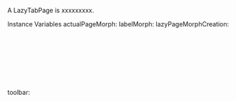 A LazyTabPage is xxxxxxxxx.Instance Variables	actualPageMorph:		<Object>	labelMorph:		<Object>	lazyPageMorphCreation:		<Object>	toolbar:		<Object>actualPageMorph	- xxxxxlabelMorph	- xxxxxlazyPageMorphCreation	- xxxxxtoolbar	- xxxxx